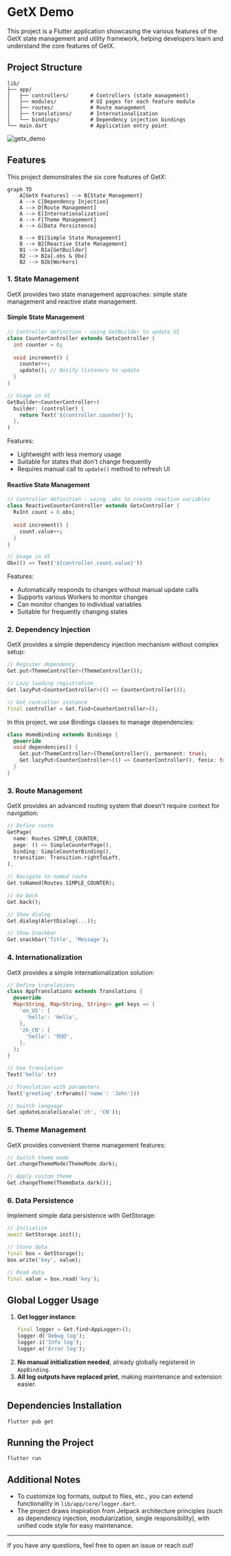 # GetX Demo

This project is a Flutter application showcasing the various features of the GetX state management and utility framework, helping developers learn and understand the core features of GetX.

## Project Structure

```
lib/
├── app/
│   ├── controllers/       # Controllers (state management)
│   ├── modules/           # UI pages for each feature module
│   ├── routes/            # Route management
│   ├── translations/      # Internationalization
│   └── bindings/          # Dependency injection bindings
└── main.dart              # Application entry point
```
![getx_demo](https://github.com/lizy-coding/getx_demo/blob/master/getx_test.gif)

## Features

This project demonstrates the six core features of GetX:

```mermaid
graph TD
    A[GetX Features] --> B[State Management]
    A --> C[Dependency Injection]
    A --> D[Route Management]
    A --> E[Internationalization]
    A --> F[Theme Management]
    A --> G[Data Persistence]
    
    B --> B1[Simple State Management]
    B --> B2[Reactive State Management]
    B1 --> B1a[GetBuilder]
    B2 --> B2a[.obs & Obx]
    B2 --> B2b[Workers]
```

### 1. State Management

GetX provides two state management approaches: simple state management and reactive state management.

#### Simple State Management

```dart
// Controller definition - using GetBuilder to update UI
class CounterController extends GetxController {
  int counter = 0;
  
  void increment() {
    counter++;
    update(); // Notify listeners to update
  }
}

// Usage in UI
GetBuilder<CounterController>(
  builder: (controller) {
    return Text('${controller.counter}');
  },
)
```

Features:
- Lightweight with less memory usage
- Suitable for states that don't change frequently
- Requires manual call to `update()` method to refresh UI

#### Reactive State Management

```dart
// Controller definition - using .obs to create reactive variables
class ReactiveCounterController extends GetxController {
  RxInt count = 0.obs;
  
  void increment() {
    count.value++;
  }
}

// Usage in UI
Obx(() => Text('${controller.count.value}'))
```

Features:
- Automatically responds to changes without manual update calls
- Supports various Workers to monitor changes
- Can monitor changes to individual variables
- Suitable for frequently changing states

### 2. Dependency Injection

GetX provides a simple dependency injection mechanism without complex setup:

```dart
// Register dependency
Get.put<ThemeController>(ThemeController());

// Lazy loading registration
Get.lazyPut<CounterController>(() => CounterController());

// Get controller instance
final controller = Get.find<CounterController>();
```

In this project, we use Bindings classes to manage dependencies:

```dart
class HomeBinding extends Bindings {
  @override
  void dependencies() {
    Get.put<ThemeController>(ThemeController(), permanent: true);
    Get.lazyPut<CounterController>(() => CounterController(), fenix: true);
  }
}
```

### 3. Route Management

GetX provides an advanced routing system that doesn't require context for navigation:

```dart
// Define route
GetPage(
  name: Routes.SIMPLE_COUNTER,
  page: () => SimpleCounterPage(),
  binding: SimpleCounterBinding(),
  transition: Transition.rightToLeft,
),

// Navigate to named route
Get.toNamed(Routes.SIMPLE_COUNTER);

// Go back
Get.back();

// Show dialog
Get.dialog(AlertDialog(...));

// Show Snackbar
Get.snackbar('Title', 'Message');
```

### 4. Internationalization

GetX provides a simple internationalization solution:

```dart
// Define translations
class AppTranslations extends Translations {
  @override
  Map<String, Map<String, String>> get keys => {
    'en_US': {
      'hello': 'Hello',
    },
    'zh_CN': {
      'hello': '你好',
    },
  };
}

// Use translation
Text('hello'.tr)

// Translation with parameters
Text('greeting'.trParams({'name': 'John'}))

// Switch language
Get.updateLocale(Locale('zh', 'CN'));
```

### 5. Theme Management

GetX provides convenient theme management features:

```dart
// Switch theme mode
Get.changeThemeMode(ThemeMode.dark);

// Apply custom theme
Get.changeTheme(ThemeData.dark());
```

### 6. Data Persistence

Implement simple data persistence with GetStorage:

```dart
// Initialize
await GetStorage.init();

// Store data
final box = GetStorage();
box.write('key', value);

// Read data
final value = box.read('key');
```

## Global Logger Usage
1. **Get logger instance**:
   ```dart
   final logger = Get.find<AppLogger>();
   logger.d('Debug log');
   logger.i('Info log');
   logger.e('Error log');
   ```
2. **No manual initialization needed**, already globally registered in `AppBinding`.
3. **All log outputs have replaced print**, making maintenance and extension easier.

## Dependencies Installation
```shell
flutter pub get
```

## Running the Project
```shell
flutter run
```

## Additional Notes
- To customize log formats, output to files, etc., you can extend functionality in `lib/app/core/logger.dart`.
- The project draws inspiration from Jetpack architecture principles (such as dependency injection, modularization, single responsibility), with unified code style for easy maintenance.

---

If you have any questions, feel free to open an issue or reach out!
